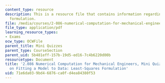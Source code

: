 ```yaml
---
content_type: resource
description: This is a resource file that contains information regarding least squares
  formulation.
file: /media/courses/2-086-numerical-computation-for-mechanical-engineers-fall-2014/71e6da039bd46876ca0fd4ea84380f53_MIT2_086F14_MiniQuiz5.pdf
file_type: application/pdf
learning_resource_types:
- Exams
ocw_type: OCWFile
parent_title: Mini Quizzes
parent_type: CourseSection
parent_uid: 5b481eff-157b-19d5-ed16-7c4b6220d00b
resourcetype: Document
title: '2.086 Numerical Computation for Mechanical Engineers, Mini Quiz 5: Nutshell
  on Fitting a Model to Data: Least-Squares Formulation'
uid: 71e6da03-9bd4-6876-ca0f-d4ea84380f53
---
```

